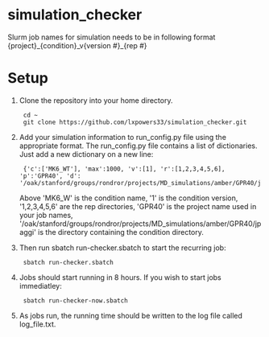 # simulation_checker

Slurm job names for simulation needs to be in following format 
{project}\_{condition}\_v{version #}\_{rep #}

# Setup 
1. Clone the repository into your home directory. 

        cd ~
        git clone https://github.com/lxpowers33/simulation_checker.git
    
2. Add your simulation information to run_config.py file using the appropriate format. The run_config.py file contains a list of dictionaries. Just add a new dictionary on a new line:

        {'c':['MK6_WT'], 'max':1000, 'v':[1], 'r':[1,2,3,4,5,6], 'p':'GPR40', 'd': '/oak/stanford/groups/rondror/projects/MD_simulations/amber/GPR40/jpaggi'},

      Above 'MK6_W' is the condition name, '1' is the condition version, '1,2,3,4,5,6' are the rep directories, 'GPR40' is the project name used in your job names, '/oak/stanford/groups/rondror/projects/MD_simulations/amber/GPR40/jpaggi' is the directory containing the condition directory.

3. Then run sbatch run-checker.sbatch to start the recurring job:

        sbatch run-checker.sbatch
        
4. Jobs should start running in 8 hours. If you wish to start jobs immediatley: 

        sbatch run-checker-now.sbatch
        
5. As jobs run, the running time should be written to the log file called log_file.txt. 


